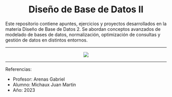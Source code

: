 <h1 align="center">Diseño de Base de Datos II</h1>

Este repositorio contiene apuntes, ejercicios y proyectos desarrollados en la materia Diseño de Base de Datos 2. Se abordan conceptos avanzados de modelado de bases de datos, normalización, optimización de consultas y gestión de datos en distintos entornos.
<hr>
<p align="center">

<img src="https://i.pinimg.com/736x/8f/e0/95/8fe095d8264e220d46724f2bcebcd7b7.jpg"/>

</p>
<hr>
Referencias:
  <ul>
    <li>Profesor: Arenas Gabriel</li>
    <li>Alumno: Michaux Juan Martin</li>
    <li>Año: 2023</li>
  </ul>
 
